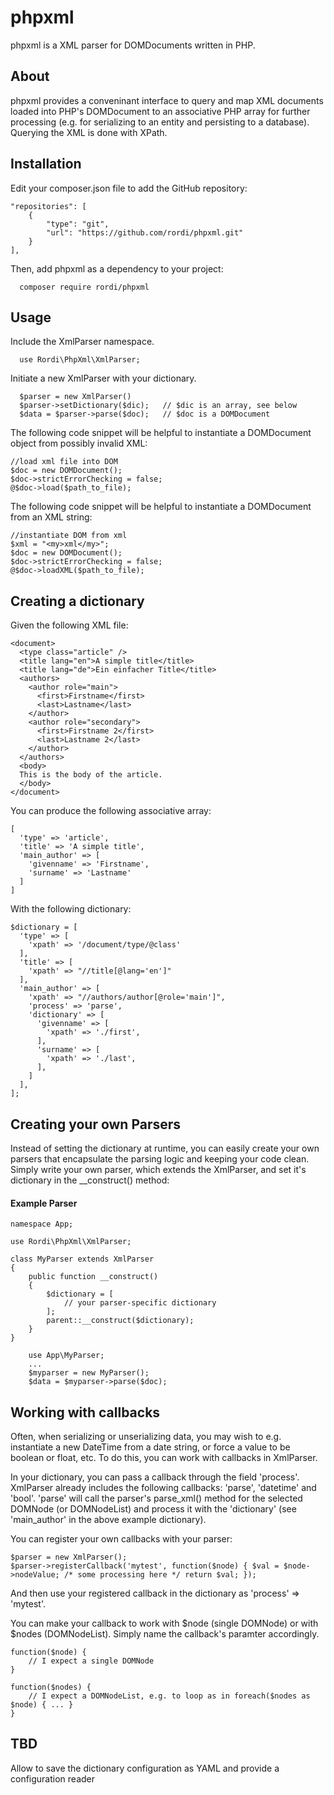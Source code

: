 # phpxml

phpxml is a XML parser for DOMDocuments written in PHP.


## About

phpxml provides a conveninant interface to query and map XML documents loaded into PHP's DOMDocument to an associative PHP array for further processing (e.g. for serializing to an entity and persisting to a database). Querying the XML is done with XPath.


## Installation

Edit your composer.json file to add the GitHub repository:

~~~~ 
"repositories": [
    {
        "type": "git",
        "url": "https://github.com/rordi/phpxml.git"
    }
],
~~~~ 
    
Then, add phpxml as a dependency to your project:
~~~~ 
  composer require rordi/phpxml
~~~~ 


## Usage

Include the XmlParser namespace.

~~~~
  use Rordi\PhpXml\XmlParser;
~~~~

Initiate a new XmlParser with your dictionary.

~~~~
  $parser = new XmlParser()
  $parser->setDictionary($dic);   // $dic is an array, see below
  $data = $parser->parse($doc);   // $doc is a DOMDocument
~~~~ 

The following code snippet will be helpful to instantiate a DOMDocument object from possibly invalid XML:

~~~~
//load xml file into DOM
$doc = new DOMDocument();
$doc->strictErrorChecking = false;
@$doc->load($path_to_file);
~~~~

The following code snippet will be helpful to instantiate a DOMDocument from an XML string:

~~~~
//instantiate DOM from xml
$xml = "<my>xml</my>";
$doc = new DOMDocument();
$doc->strictErrorChecking = false;
@$doc->loadXML($path_to_file);
~~~~


## Creating a dictionary

Given the following XML file:

~~~~ 
<document>
  <type class="article" />
  <title lang="en">A simple title</title>
  <title lang="de">Ein einfacher Title</title>
  <authors>
    <author role="main">
      <first>Firstname</first>
      <last>Lastname</last>
    </author>
    <author role="secondary">
      <first>Firstname 2</first>
      <last>Lastname 2</last>
    </author>
  </authors>
  <body>
  This is the body of the article.
  </body>
</document>
~~~~ 

You can produce the following associative array:

~~~~ 
[
  'type' => 'article',
  'title' => 'A simple title',
  'main_author' => [
    'givenname' => 'Firstname',
    'surname' => 'Lastname'
  ]
]
~~~~ 

With the following dictionary:

~~~~ 
$dictionary = [
  'type' => [
    'xpath' => '/document/type/@class'
  ],
  'title' => [
    'xpath' => "//title[@lang='en']"
  ],
  'main_author' => [
    'xpath' => "//authors/author[@role='main']",
    'process' => 'parse',
    'dictionary' => [
      'givenname' => [
        'xpath' => './first',
      ],
      'surname' => [
        'xpath' => './last',
      ],
    ]
  ],
];
~~~~ 

## Creating your own Parsers

Instead of setting the dictionary at runtime, you can easily create your own parsers that encapsulate the parsing logic and keeping your code clean. Simply write your own parser, which extends the XmlParser, and set it's dictionary in the __construct() method:

#### Example Parser

~~~~ 
namespace App;

use Rordi\PhpXml\XmlParser;

class MyParser extends XmlParser 
{
    public function __construct()
    {
        $dictionary = [
            // your parser-specific dictionary
        ];
        parent::__construct($dictionary);
    }
}
~~~~ 

~~~~ 
    use App\MyParser;
    ...
    $myparser = new MyParser();
    $data = $myparser->parse($doc);
~~~~ 

## Working with callbacks

Often, when serializing or unserializing data, you may wish to e.g. instantiate a new DateTime from a date string, or force a value to be boolean or float, etc. To do this, you can work with callbacks in XmlParser.

In your dictionary, you can pass a callback through the field 'process'. XmlParser already includes the following callbacks: 'parse', 'datetime' and 'bool'. 'parse' will call the parser's parse_xml() method for the selected DOMNode (or DOMNodeList) and process it with the 'dictionary' (see 'main_author' in the above example dictionary). 

You can register your own callbacks with your parser:

~~~~ 
$parser = new XmlParser();
$parser->registerCallback('mytest', function($node) { $val = $node->nodeValue; /* some processing here */ return $val; });
~~~~ 

And then use your registered callback in the dictionary as 'process' => 'mytest'. 

You can make your callback to work with $node (single DOMNode) or with $nodes (DOMNodeList). Simply name the callback's paramter accordingly.

~~~~ 
function($node) {
    // I expect a single DOMNode
}

function($nodes) {
    // I expect a DOMNodeList, e.g. to loop as in foreach($nodes as $node) { ... }
}
~~~~ 

## TBD

Allow to save the dictionary configuration as YAML and provide a configuration reader
